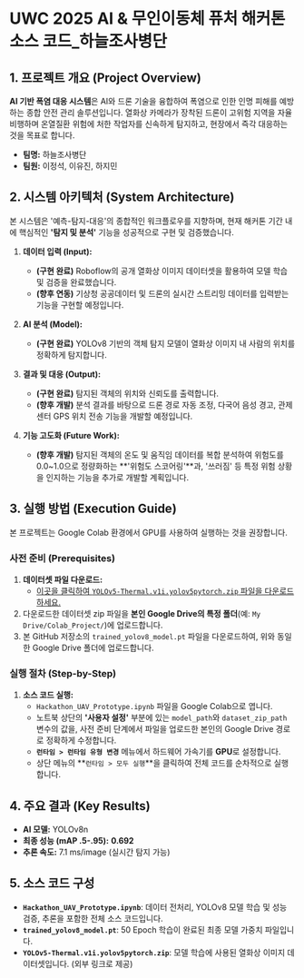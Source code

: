 # UWC 2025 AI & 무인이동체 퓨처 해커톤 소스 코드_하늘조사병단

## 1. 프로젝트 개요 (Project Overview)

**AI 기반 폭염 대응 시스템**은 AI와 드론 기술을 융합하여 폭염으로 인한 인명 피해를 예방하는 종합 안전 관리 솔루션입니다. 열화상 카메라가 장착된 드론이 고위험 지역을 자율 비행하며 온열질환 위험에 처한 작업자를 신속하게 탐지하고, 현장에서 즉각 대응하는 것을 목표로 합니다.

- **팀명:** 하늘조사병단
- **팀원:** 이정석, 이유진, 하지민

## 2. 시스템 아키텍처 (System Architecture)

본 시스템은 '예측-탐지-대응'의 종합적인 워크플로우를 지향하며, 현재 해커톤 기간 내에 핵심적인 **'탐지 및 분석'** 기능을 성공적으로 구현 및 검증했습니다.

1.  **데이터 입력 (Input):**
    -   **(구현 완료)** Roboflow의 공개 열화상 이미지 데이터셋을 활용하여 모델 학습 및 검증을 완료했습니다.
    -   **(향후 연동)** 기상청 공공데이터 및 드론의 실시간 스트리밍 데이터를 입력받는 기능을 구현할 예정입니다.

2.  **AI 분석 (Model):**
    -   **(구현 완료)** YOLOv8 기반의 객체 탐지 모델이 열화상 이미지 내 사람의 위치를 정확하게 탐지합니다.

3.  **결과 및 대응 (Output):**
    -   **(구현 완료)** 탐지된 객체의 위치와 신뢰도를 출력합니다.
    -   **(향후 개발)** 분석 결과를 바탕으로 드론 경로 자동 조정, 다국어 음성 경고, 관제 센터 GPS 위치 전송 기능을 개발할 예정입니다.

4.  **기능 고도화 (Future Work):**
    -   **(향후 개발)** 탐지된 객체의 온도 및 움직임 데이터를 복합 분석하여 위험도를 0.0~1.0으로 정량화하는 **'위험도 스코어링'**과, '쓰러짐' 등 특정 위험 상황을 인지하는 기능을 추가로 개발할 계획입니다.

## 3. 실행 방법 (Execution Guide)

본 프로젝트는 Google Colab 환경에서 GPU를 사용하여 실행하는 것을 권장합니다.

### **사전 준비 (Prerequisites)**

1.  **데이터셋 파일 다운로드:**
    -   [이곳을 클릭하여 `YOLOv5-Thermal.v1i.yolov5pytorch.zip` 파일을 다운로드하세요.](https://drive.google.com/file/d/1HF1D0WtNCs9BRj_6ZtRrPQSFdB9sjLRD/view?usp=drive_link)
2.  다운로드한 데이터셋 zip 파일을 **본인 Google Drive의 특정 폴더**(예: `My Drive/Colab_Project/`)에 업로드합니다.
3.  본 GitHub 저장소의 `trained_yolov8_model.pt` 파일을 다운로드하여, 위와 동일한 Google Drive 폴더에 업로드합니다.

### **실행 절차 (Step-by-Step)**

1.  **소스 코드 실행:**
    -   `Hackathon_UAV_Prototype.ipynb` 파일을 Google Colab으로 엽니다.
    -   노트북 상단의 **'사용자 설정'** 부분에 있는 `model_path`와 `dataset_zip_path` 변수의 값을, 사전 준비 단계에서 파일을 업로드한 본인의 Google Drive 경로로 정확하게 수정합니다.
    -   **`런타임 > 런타임 유형 변경`** 메뉴에서 하드웨어 가속기를 **GPU**로 설정합니다.
    -   상단 메뉴의 **`런타임 > 모두 실행`**을 클릭하여 전체 코드를 순차적으로 실행합니다.

## 4. 주요 결과 (Key Results)

- **AI 모델:** YOLOv8n
- **최종 성능 (mAP .5-.95):** **0.692**
- **추론 속도:** 7.1 ms/image (실시간 탐지 가능)

## 5. 소스 코드 구성

- **`Hackathon_UAV_Prototype.ipynb`**: 데이터 전처리, YOLOv8 모델 학습 및 성능 검증, 추론을 포함한 전체 소스 코드입니다.
- **`trained_yolov8_model.pt`**: 50 Epoch 학습이 완료된 최종 모델 가중치 파일입니다.
- **`YOLOv5-Thermal.v1i.yolov5pytorch.zip`**: 모델 학습에 사용된 열화상 이미지 데이터셋입니다. (외부 링크로 제공)
